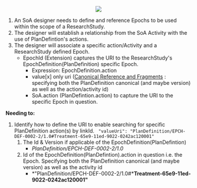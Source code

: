 <center><img src="SoA-Action.Extesion-EpochId.jpg"/></center>


1. An SoA designer needs to define and reference Epochs to be used within the scope of a ResearchStudy.
2. The designer will establish a relationship from the SoA Activity with the use of PlanDefintion's actions.
3. The designer will associate a specific action/Activity and a ResearchStudy defined Epoch. 
   * EpochId (Extension) captures the URI to the ResearchStudy's EpochDefinition(PlanDefinition) specific Epoch.
	   * Expression: EpochDefinition.action
	   * value[x] only uri ([Canonical Reference and Fragments](https://build.fhir.org/references.html#canonical-fragments) : specifying both the PlanDefinition canonical (and maybe version) as well as the action/activity id)
	   * SoA.action (PlanDefintion.action) to capture the URI to the specific Epoch in question.
  
**Needing to:**
1. Identify how to define the URI to enable searching for specific PlanDefinition action(s) by linkId.
   ``` "valueUri": "PlanDefinition/EPCH-DEF-0002-2/1.0#Treatment-65e9-11ed-9022-0242ac120001"```
   1. The Id & Version if applicable of the EpochDefinition(PlanDefintion)
		 * *PlanDefinition/EPCH-DEF-0002-2/1.0*
   2. Id of the EpochDefinition(PlanDefintion).action in question i.e. the Epoch. Specifying both the PlanDefinition canonical (and maybe version) as well as the activity id
         *  *"PlanDefinition/EPCH-DEF-0002-2/1.0#***Treatment-65e9-11ed-9022-0242ac120001"**
